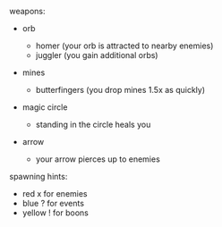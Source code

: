 weapons:

- orb
  - homer (your orb is attracted to nearby enemies)
  - juggler (you gain additional orbs)

- mines
  - butterfingers (you drop mines 1.5x as quickly)

- magic circle
  - standing in the circle heals you

- arrow
  - your arrow pierces up to <x> enemies

spawning hints:

- red x for enemies
- blue ? for events
- yellow ! for boons
